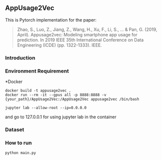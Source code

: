 ## AppUsage2Vec

This is Pytorch implementation for the paper:

> Zhao, S., Luo, Z., Jiang, Z., Wang, H., Xu, F., Li, S., ... & Pan, G. (2019, April). Appusage2vec: Modeling smartphone app usage for prediction. In 2019 IEEE 35th International Conference on Data Engineering (ICDE) (pp. 1322-1333). IEEE.

### Introduction

### Environment Requirement

*Docker
```
docker build -t appusage2vec .
docker run --rm -it --gpus all -p 8888:8888 -v {your_path}/AppUsage2Vec:/AppUsage2Vec appusage2vec /bin/bash
```

```
jupyter lab --allow-root --ip=0.0.0.0
```
and go to 127.0.0.1 for using jupyter lab in the container

### Dataset

### How to run
```
python main.py
```
